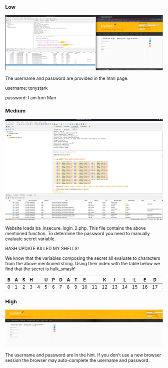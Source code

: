### Low

![](../marktext_images/89a24c5631504bf52828a425cb5cd2fc82015947.png)

The username and password are provided in the html page.

username: tonystark

password: I am Iron Man

### Medium

![](../marktext_images/2024-11-16-11-49-48-image.png)

Website loads ba_insecure_login_2.php. This file contains the above mentioned function. To determine the password you need to manually evaluate secret variable.

BASH UPDATE KILLED MY SHELLS!

We know that the variables composing the secret all evaluate to characters from the above mentioned string. Using their index with the table below we find that the secret is hulk_smash!

| B   | A   | S   | H   |     | U   | P   | D   | A   | T   | E   |     | K   | I   | L   | L   | E   | D   |     | M   | Y   |     | S   | H   | E   | L   | L   | S   | !   |
| --- | --- | --- | --- | --- | --- | --- | --- | --- | --- | --- | --- | --- | --- | --- | --- | --- | --- | --- | --- | --- | --- | --- | --- | --- | --- | --- | --- | --- |
| 0   | 1   | 2   | 3   | 4   | 5   | 6   | 7   | 8   | 9   | 10  | 11  | 12  | 13  | 14  | 15  | 16  | 17  | 18  | 19  | 20  | 21  | 22  | 23  | 24  | 25  | 26  | 27  | 28  |

### High

![](../marktext_images/2024-11-16-12-05-54-image.png)

The username and password are in the hint. If you don't use a new browser session the browser may auto-complete the username and password.
